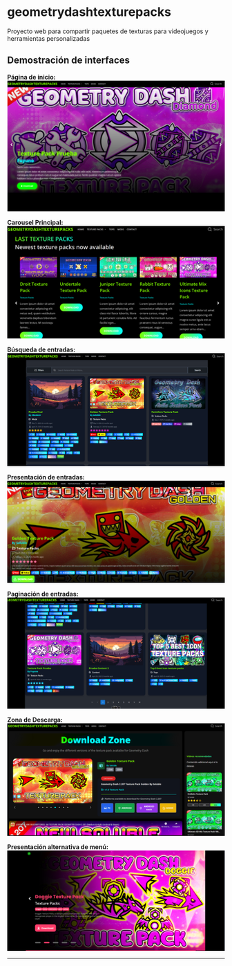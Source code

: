 # geometrydashtexturepacks
Proyecto web para compartir paquetes de texturas para videojuegos y herramientas personalizadas

## Demostración de interfaces

**Página de inicio:**  
![Página de inicio](./pics/1.png)

**Carousel Principal:**  
![Carousel principal](./pics/2.png)

**Búsqueda de entradas:**  
![Búsqueda de entradas](./pics/3.png)

**Presentación de entradas:**  
![Presentación de entradas](./pics/4.png)

**Paginación de entradas:**  
![Paginación de entradas](./pics/6.png)

**Zona de Descarga:**  
![Zona de descarga](./pics/5.png)

**Presentación alternativa de menú:**  
![Presentación alternativa de menú](./pics/7.png)

---